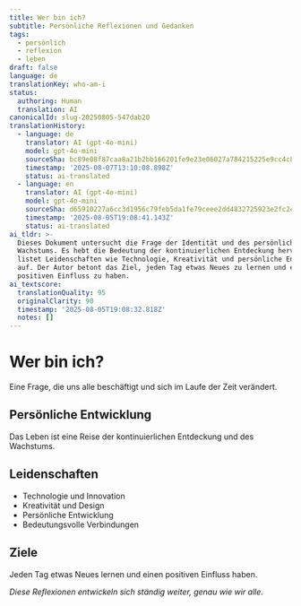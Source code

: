```yaml
---
title: Wer bin ich?
subtitle: Persönliche Reflexionen und Gedanken
tags:
  - persönlich
  - reflexion
  - leben
draft: false
language: de
translationKey: who-am-i
status:
  authoring: Human
  translation: AI
canonicalId: slug-20250805-547dab20
translationHistory:
  - language: de
    translator: AI (gpt-4o-mini)
    model: gpt-4o-mini
    sourceSha: bc89e08f87caa8a21b2bb166201fe9e23e06027a784215225e9cc4c8af229094
    timestamp: '2025-08-07T13:10:08.898Z'
    status: ai-translated
  - language: en
    translator: AI (gpt-4o-mini)
    model: gpt-4o-mini
    sourceSha: d65910227a6cc3d1956c79feb5da1fe79ceee2dd4832725923e2fc2cdf154239
    timestamp: '2025-08-05T19:08:41.143Z'
    status: ai-translated
ai_tldr: >-
  Dieses Dokument untersucht die Frage der Identität und des persönlichen
  Wachstums. Es hebt die Bedeutung der kontinuierlichen Entdeckung hervor und
  listet Leidenschaften wie Technologie, Kreativität und persönliche Entwicklung
  auf. Der Autor betont das Ziel, jeden Tag etwas Neues zu lernen und einen
  positiven Einfluss zu haben.
ai_textscore:
  translationQuality: 95
  originalClarity: 90
  timestamp: '2025-08-05T19:08:32.818Z'
  notes: []
---
```


# Wer bin ich?

Eine Frage, die uns alle beschäftigt und sich im Laufe der Zeit verändert.

## Persönliche Entwicklung

Das Leben ist eine Reise der kontinuierlichen Entdeckung und des Wachstums.

## Leidenschaften

- Technologie und Innovation
- Kreativität und Design
- Persönliche Entwicklung
- Bedeutungsvolle Verbindungen

## Ziele

Jeden Tag etwas Neues lernen und einen positiven Einfluss haben.

_Diese Reflexionen entwickeln sich ständig weiter, genau wie wir alle._
